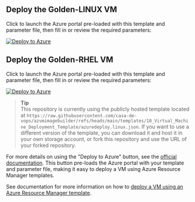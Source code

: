 ## Deploy the Golden-LINUX VM

Click to launch the Azure portal pre-loaded with this template and parameter file, then fill in or review the required parameters:

[![Deploy to Azure](https://aka.ms/deploytoazurebutton)](https://portal.azure.com/#create/Microsoft.Template/uri/https%3A%2F%2Fraw.githubusercontent.com%2Fcasa-de-vops%2Fazvmimagebuilder%2Frefs%2Fheads%2Fmain%2Ftemplates%2F10_Virtual_Machine_Deployment_Template%2Fazuredeploy.linux.json)

## Deploy the Golden-RHEL VM

Click to launch the Azure portal pre-loaded with this template and parameter file, then fill in or review the required parameters:

[![Deploy to Azure](https://aka.ms/deploytoazurebutton)](https://portal.azure.com/#create/Microsoft.Template/uri/https%3A%2F%2Fraw.githubusercontent.com%2Fcasa-de-vops%2Fazvmimagebuilder%2Frefs%2Fheads%2Fmain%2Ftemplates%2F10_Virtual_Machine_Deployment_Template%2Fazuredeploy.linux.json)

> **Tip**  
> This repository is currently using the publicly hosted template located at `https://raw.githubusercontent.com/casa-de-vops/azvmimagebuilder/refs/heads/main/templates/10_Virtual_Machine_Deployment_Template/azuredeploy.linux.json`. If you want to use a different version of the template, you can download it and host it in your own storage account, or fork this repository and use the URL of your forked repository.

For more details on using the "Deploy to Azure" button, see the [official documentation](https://learn.microsoft.com/azure/azure-resource-manager/templates/deploy-to-azure-button). This button pre-loads the Azure portal with your template and parameter file, making it easy to deploy a VM using Azure Resource Manager templates.

See documentation for more information on how to [deploy a VM using an Azure Resource Manager template](https://docs.microsoft.com/azure/virtual-machines/linux/quick-create-portal).